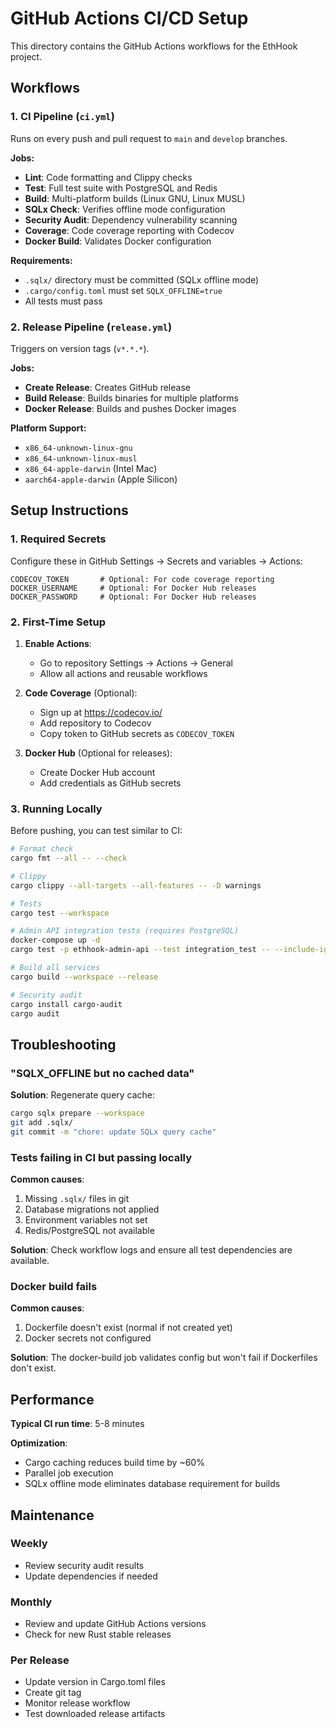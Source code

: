 # GitHub Actions CI/CD Setup

This directory contains the GitHub Actions workflows for the EthHook project.

## Workflows

### 1. CI Pipeline (`ci.yml`)

Runs on every push and pull request to `main` and `develop` branches.

**Jobs:**

- **Lint**: Code formatting and Clippy checks
- **Test**: Full test suite with PostgreSQL and Redis
- **Build**: Multi-platform builds (Linux GNU, Linux MUSL)
- **SQLx Check**: Verifies offline mode configuration
- **Security Audit**: Dependency vulnerability scanning
- **Coverage**: Code coverage reporting with Codecov
- **Docker Build**: Validates Docker configuration

**Requirements:**

- `.sqlx/` directory must be committed (SQLx offline mode)
- `.cargo/config.toml` must set `SQLX_OFFLINE=true`
- All tests must pass

### 2. Release Pipeline (`release.yml`)

Triggers on version tags (`v*.*.*`).

**Jobs:**

- **Create Release**: Creates GitHub release
- **Build Release**: Builds binaries for multiple platforms
- **Docker Release**: Builds and pushes Docker images

**Platform Support:**

- `x86_64-unknown-linux-gnu`
- `x86_64-unknown-linux-musl`
- `x86_64-apple-darwin` (Intel Mac)
- `aarch64-apple-darwin` (Apple Silicon)

## Setup Instructions

### 1. Required Secrets

Configure these in GitHub Settings → Secrets and variables → Actions:

```
CODECOV_TOKEN       # Optional: For code coverage reporting
DOCKER_USERNAME     # Optional: For Docker Hub releases
DOCKER_PASSWORD     # Optional: For Docker Hub releases
```

### 2. First-Time Setup

1. **Enable Actions**:
   - Go to repository Settings → Actions → General
   - Allow all actions and reusable workflows

2. **Code Coverage** (Optional):
   - Sign up at https://codecov.io/
   - Add repository to Codecov
   - Copy token to GitHub secrets as `CODECOV_TOKEN`

3. **Docker Hub** (Optional for releases):
   - Create Docker Hub account
   - Add credentials as GitHub secrets

### 3. Running Locally

Before pushing, you can test similar to CI:

```bash
# Format check
cargo fmt --all -- --check

# Clippy
cargo clippy --all-targets --all-features -- -D warnings

# Tests
cargo test --workspace

# Admin API integration tests (requires PostgreSQL)
docker-compose up -d
cargo test -p ethhook-admin-api --test integration_test -- --include-ignored

# Build all services
cargo build --workspace --release

# Security audit
cargo install cargo-audit
cargo audit
```

## Troubleshooting

### "SQLX_OFFLINE but no cached data"

**Solution**: Regenerate query cache:
```bash
cargo sqlx prepare --workspace
git add .sqlx/
git commit -m "chore: update SQLx query cache"
```

### Tests failing in CI but passing locally

**Common causes**:
1. Missing `.sqlx/` files in git
2. Database migrations not applied
3. Environment variables not set
4. Redis/PostgreSQL not available

**Solution**: Check workflow logs and ensure all test dependencies are available.

### Docker build fails

**Common causes**:
1. Dockerfile doesn't exist (normal if not created yet)
2. Docker secrets not configured

**Solution**: The docker-build job validates config but won't fail if Dockerfiles don't exist.

## Performance

**Typical CI run time**: 5-8 minutes

**Optimization**:
- Cargo caching reduces build time by ~60%
- Parallel job execution
- SQLx offline mode eliminates database requirement for builds

## Maintenance

### Weekly

- Review security audit results
- Update dependencies if needed

### Monthly

- Review and update GitHub Actions versions
- Check for new Rust stable releases

### Per Release

- Update version in Cargo.toml files
- Create git tag
- Monitor release workflow
- Test downloaded release artifacts
